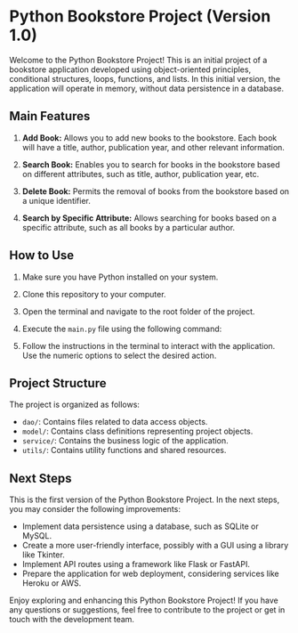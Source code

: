 # Python Bookstore Project (Version 1.0)

Welcome to the Python Bookstore Project! This is an initial project of a bookstore application developed using object-oriented principles, conditional structures, loops, functions, and lists. In this initial version, the application will operate in memory, without data persistence in a database.

## Main Features

1. **Add Book:** Allows you to add new books to the bookstore. Each book will have a title, author, publication year, and other relevant information.

2. **Search Book:** Enables you to search for books in the bookstore based on different attributes, such as title, author, publication year, etc.

3. **Delete Book:** Permits the removal of books from the bookstore based on a unique identifier.

4. **Search by Specific Attribute:** Allows searching for books based on a specific attribute, such as all books by a particular author.

## How to Use

1. Make sure you have Python installed on your system.

2. Clone this repository to your computer.

3. Open the terminal and navigate to the root folder of the project.

4. Execute the `main.py` file using the following command:

5. Follow the instructions in the terminal to interact with the application. Use the numeric options to select the desired action.

## Project Structure

The project is organized as follows:

- `dao/`: Contains files related to data access objects.
- `model/`: Contains class definitions representing project objects.
- `service/`: Contains the business logic of the application.
- `utils/`: Contains utility functions and shared resources.

## Next Steps

This is the first version of the Python Bookstore Project. In the next steps, you may consider the following improvements:

- Implement data persistence using a database, such as SQLite or MySQL.
- Create a more user-friendly interface, possibly with a GUI using a library like Tkinter.
- Implement API routes using a framework like Flask or FastAPI.
- Prepare the application for web deployment, considering services like Heroku or AWS.

Enjoy exploring and enhancing this Python Bookstore Project! If you have any questions or suggestions, feel free to contribute to the project or get in touch with the development team.

